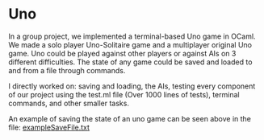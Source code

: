 # Uno
 In a group project, we implemented a terminal-based Uno game in OCaml. We made a solo player Uno-Solitaire game and a multiplayer original Uno game. Uno could be played against other players or against AIs on 3 different difficulties. The state of any game could be saved and loaded to and from a file through commands.

I directly worked on: saving and loading,  the AIs, testing every component of our project using the test.ml file (Over 1000 lines of tests), terminal commands, and other smaller tasks.



An example of saving the state of an uno game can be seen above in the file:
[exampleSaveFile.txt](../master/exampleSaveFile.txt)
